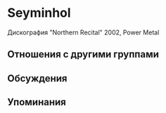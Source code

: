 # Seyminhol

Дискография
"Northern Recital" 2002, Power Metal

## Отношения с другими группами


## Обсуждения


## Упоминания

